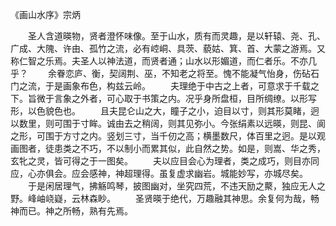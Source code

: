 《画山水序》宗炳

　　圣人含道暎物，贤者澄怀味像。至于山水，质有而灵趣，是以轩辕、尧、孔、广成、大隗、许由、孤竹之流，必有崆峒、具茨、藐姑、箕、首、大蒙之游焉。又称仁智之乐焉。夫圣人以神法道，而贤者通；山水以形媚道，而仁者乐。不亦几乎？
　　余眷恋庐、衡，契阔荆、巫，不知老之将至。愧不能凝气怡身，伤砧石门之流，于是画象布色，构兹云岭。
　　夫理绝于中古之上者，可意求于千载之下。旨微于言象之外者，可心取于书策之内。况乎身所盘桓，目所绸缭。以形写形，以色貌色也。
　　且夫昆仑山之大，瞳子之小，迫目以寸，则其形莫睹，迥以数里，则可围于寸眸。诚由去之稍阔，则其见弥小。今张绢素以远暎，则昆、阆之形，可围于方寸之内。竖划三寸，当千仞之高；横墨数尺，体百里之迥。是以观画图者，徒患类之不巧，不以制小而累其似，此自然之势。如是，则嵩、华之秀，玄牝之灵，皆可得之于一图矣。
　　夫以应目会心为理者，类之成巧，则目亦同应，心亦俱会。应会感神，神超理得。虽复虚求幽岩。城能妙写，亦城尽矣。
　　于是闲居理气，拂觞鸣琴，披图幽对，坐究四荒，不违天励之藂，独应无人之野。峰岫峣嶷，云林森眇。
　　圣贤暎于绝代，万趣融其神思。余复何为哉，畅神而已。神之所畅，熟有先焉。

